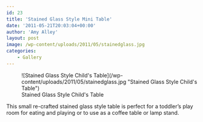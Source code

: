 ```yaml
---
id: 23
title: 'Stained Glass Style Mini Table'
date: '2011-05-21T20:03:04+00:00'
author: 'Amy Alley'
layout: post
image: /wp-content/uploads/2011/05/stainedglass.jpg
categories:
    - Gallery
---
```


<figure aria-describedby="caption-attachment-24" class="wp-caption alignright" id="attachment_24" style="width: 480px" markdown=1>
![Stained Glass Style Child's Table](/wp-content/uploads/2011/05/stainedglass.jpg "Stained Glass Style Child's Table")<figcaption class="wp-caption-text" id="caption-attachment-24">Stained Glass Style Child's Table</figcaption></figure>


This small re-crafted stained glass style table is perfect for a toddler’s play room for eating and playing or to use as a coffee table or lamp stand.
